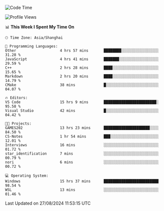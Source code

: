 <!--START_SECTION:waka-->
![Code Time](http://img.shields.io/badge/Code%20Time-1%2C926%20hrs%2050%20mins-blue)

![Profile Views](http://img.shields.io/badge/Profile%20Views-6-blue)

📊 **This Week I Spent My Time On** 

```text
🕑︎ Time Zone: Asia/Shanghai

💬 Programming Languages: 
Other                    4 hrs 57 mins       ████████░░░░░░░░░░░░░░░░░   31.28 % 
JavaScript               4 hrs 41 mins       ███████░░░░░░░░░░░░░░░░░░   29.59 % 
C++                      2 hrs 28 mins       ████░░░░░░░░░░░░░░░░░░░░░   15.65 % 
Markdown                 2 hrs 20 mins       ████░░░░░░░░░░░░░░░░░░░░░   14.79 % 
CMake                    38 mins             █░░░░░░░░░░░░░░░░░░░░░░░░   04.07 % 

🔥 Editors: 
VS Code                  15 hrs 9 mins       ████████████████████████░   95.58 % 
Visual Studio            42 mins             █░░░░░░░░░░░░░░░░░░░░░░░░   04.42 % 

🐱‍💻 Projects: 
GAMES202                 13 hrs 23 mins      █████████████████████░░░░   84.50 % 
CS-Notes                 1 hr 54 mins        ███░░░░░░░░░░░░░░░░░░░░░░   12.01 % 
Interviews               16 mins             ░░░░░░░░░░░░░░░░░░░░░░░░░   01.72 % 
star_identification      7 mins              ░░░░░░░░░░░░░░░░░░░░░░░░░   00.79 % 
nori                     6 mins              ░░░░░░░░░░░░░░░░░░░░░░░░░   00.72 % 

💻 Operating System: 
Windows                  15 hrs 37 mins      █████████████████████████   98.54 % 
WSL                      13 mins             ░░░░░░░░░░░░░░░░░░░░░░░░░   01.46 % 
```


 Last Updated on 27/08/2024 11:53:15 UTC
<!--END_SECTION:waka-->